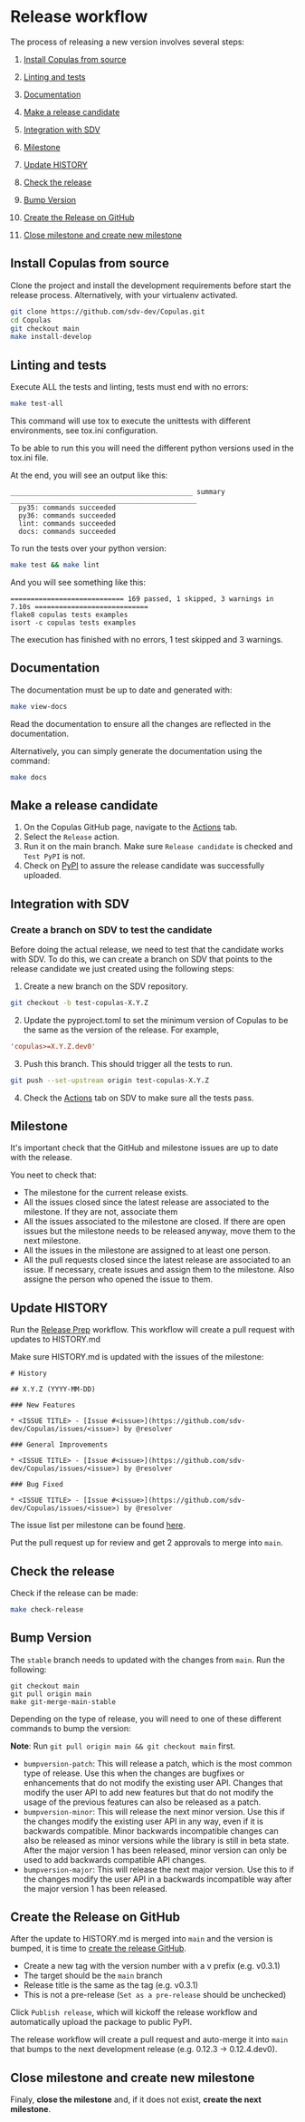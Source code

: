 # Release workflow

The process of releasing a new version involves several steps:

1. [Install Copulas from source](#install-copulas-from-source)

2. [Linting and tests](#linting-and-tests)

3. [Documentation](#documentation)

4. [Make a release candidate](#make-a-release-candidate)

5. [Integration with SDV](#integration-with-sdv)

6. [Milestone](#milestone)

7. [Update HISTORY](#update-history)

8. [Check the release](#check-the-release)

8. [Bump Version](#bump-version)

10. [Create the Release on GitHub](#create-the-release-on-github)

11. [Close milestone and create new milestone](#close-milestone-and-create-new-milestone)

## Install Copulas from source

Clone the project and install the development requirements before start the release process. Alternatively, with your virtualenv activated.

```bash
git clone https://github.com/sdv-dev/Copulas.git
cd Copulas
git checkout main
make install-develop
```

## Linting and tests

Execute ALL the tests and linting, tests must end with no errors:

```bash
make test-all
```

This command will use tox to execute the unittests with different environments, see tox.ini configuration.

To be able to run this you will need the different python versions used in the tox.ini file.

At the end, you will see an output like this:

```
_____________________________________________ summary ______________________________________________
  py35: commands succeeded
  py36: commands succeeded
  lint: commands succeeded
  docs: commands succeeded
```

To run the tests over your python version:

```bash
make test && make lint
```

And you will see something like this:

```
============================ 169 passed, 1 skipped, 3 warnings in 7.10s ============================
flake8 copulas tests examples
isort -c copulas tests examples
```

The execution has finished with no errors, 1 test skipped and 3 warnings.

## Documentation

The documentation must be up to date and generated with:

```bash
make view-docs
```

Read the documentation to ensure all the changes are reflected in the documentation.

Alternatively, you can simply generate the documentation using the command:

```bash
make docs
```

## Make a release candidate

1. On the Copulas GitHub page, navigate to the [Actions][actions] tab.
2. Select the `Release` action.
3. Run it on the main branch. Make sure `Release candidate` is checked and `Test PyPI` is not.
4. Check on [PyPI][copulas-pypi] to assure the release candidate was successfully uploaded.

[actions]: https://github.com/sdv-dev/Copulas/actions
[copulas-pypi]: https://pypi.org/project/copulas/#history

## Integration with SDV

### Create a branch on SDV to test the candidate

Before doing the actual release, we need to test that the candidate works with SDV. To do this, we can create a branch on SDV that points to the release candidate we just created using the following steps:

1. Create a new branch on the SDV repository.

```bash
git checkout -b test-copulas-X.Y.Z
```

2. Update the pyproject.toml to set the minimum version of Copulas to be the same as the version of the release. For example,

```toml
'copulas>=X.Y.Z.dev0'
```

3. Push this branch. This should trigger all the tests to run.

```bash
git push --set-upstream origin test-copulas-X.Y.Z
```

4. Check the [Actions][sdv-actions] tab on SDV to make sure all the tests pass.

[sdv-actions]: https://github.com/sdv-dev/SDV/actions

## Milestone

It's important check that the GitHub and milestone issues are up to date with the release.

You neet to check that:

- The milestone for the current release exists.
- All the issues closed since the latest release are associated to the milestone. If they are not, associate them
- All the issues associated to the milestone are closed. If there are open issues but the milestone needs to
  be released anyway, move them to the next milestone.
- All the issues in the milestone are assigned to at least one person.
- All the pull requests closed since the latest release are associated to an issue. If necessary, create issues
  and assign them to the milestone. Also assigne the person who opened the issue to them.

## Update HISTORY
Run the [Release Prep](https://github.com/sdv-dev/Copulas/actions/workflows/prepare_release.yml) workflow. This workflow will create a pull request with updates to HISTORY.md

Make sure HISTORY.md is updated with the issues of the milestone:

```
# History

## X.Y.Z (YYYY-MM-DD)

### New Features

* <ISSUE TITLE> - [Issue #<issue>](https://github.com/sdv-dev/Copulas/issues/<issue>) by @resolver

### General Improvements

* <ISSUE TITLE> - [Issue #<issue>](https://github.com/sdv-dev/Copulas/issues/<issue>) by @resolver

### Bug Fixed

* <ISSUE TITLE> - [Issue #<issue>](https://github.com/sdv-dev/Copulas/issues/<issue>) by @resolver
```

The issue list per milestone can be found [here][milestones].

[milestones]: https://github.com/sdv-dev/Copulas/milestones

Put the pull request up for review and get 2 approvals to merge into `main`.

## Check the release
Check if the release can be made:

```bash
make check-release
```

## Bump Version
The `stable` branch needs to updated with the changes from `main`. Run the following:
```shell
git checkout main
git pull origin main
make git-merge-main-stable
```

Depending on the type of release, you will need to one of these different commands to bump the version:

**Note**: Run `git pull origin main && git checkout main` first.

* `bumpversion-patch`: This will release a patch, which is the most common type of release. Use this when the changes are bugfixes or enhancements that do not modify the existing user API. Changes that modify the user API to add new features but that do not modify the usage of the previous features can also be released as a patch.
* `bumpversion-minor`: This will release the next minor version. Use this if the changes modify the existing user API in any way, even if it is backwards compatible. Minor backwards incompatible changes can also be released as minor versions while the library is still in beta state. After the major version 1 has been released, minor version can only be used to add backwards compatible API changes.
* `bumpversion-major`: This will release the next major version. Use this to if the changes modify the user API in a backwards incompatible way after the major version 1 has been released.

## Create the Release on GitHub

After the update to HISTORY.md is merged into `main` and the version is bumped, it is time to [create the release GitHub](https://github.com/sdv-dev/Copulas/releases/new).
- Create a new tag with the version number with a v prefix (e.g. v0.3.1)
- The target should be the `main` branch
- Release title is the same as the tag (e.g. v0.3.1)
- This is not a pre-release (`Set as a pre-release` should be unchecked)

Click `Publish release`, which will kickoff the release workflow and automatically upload the package to public PyPI.

The release workflow will create a pull request and auto-merge it into `main` that bumps to the next development release (e.g. 0.12.3 → 0.12.4.dev0).

## Close milestone and create new milestone

Finaly, **close the milestone** and, if it does not exist, **create the next milestone**.

